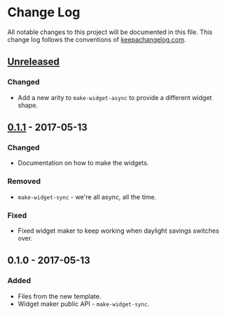 # Change Log
All notable changes to this project will be documented in this file. This change log follows the conventions of [keepachangelog.com](http://keepachangelog.com/).

## [Unreleased]
### Changed
- Add a new arity to `make-widget-async` to provide a different widget shape.

## [0.1.1] - 2017-05-13
### Changed
- Documentation on how to make the widgets.

### Removed
- `make-widget-sync` - we're all async, all the time.

### Fixed
- Fixed widget maker to keep working when daylight savings switches over.

## 0.1.0 - 2017-05-13
### Added
- Files from the new template.
- Widget maker public API - `make-widget-sync`.

[Unreleased]: https://github.com/your-name/wheel/compare/0.1.1...HEAD
[0.1.1]: https://github.com/your-name/wheel/compare/0.1.0...0.1.1
